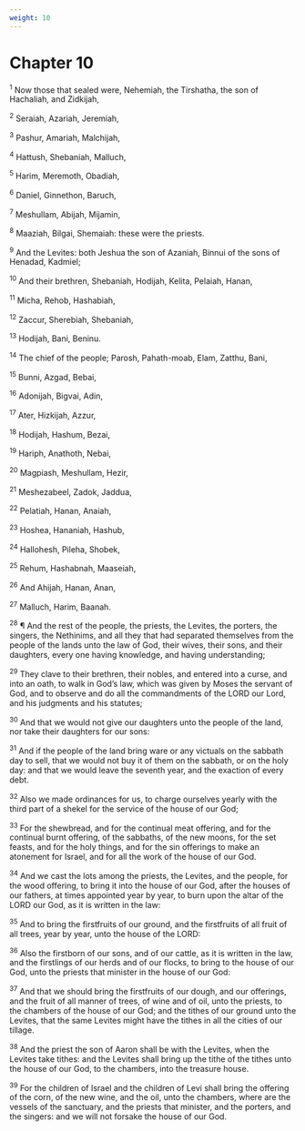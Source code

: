 ```yaml
---
weight: 10
---
```


# Chapter 10

<sup>1</sup> Now those that sealed were, Nehemiah, the Tirshatha, the son of Hachaliah, and Zidkijah, 

<sup>2</sup> Seraiah, Azariah, Jeremiah, 

<sup>3</sup> Pashur, Amariah, Malchijah, 

<sup>4</sup> Hattush, Shebaniah, Malluch, 

<sup>5</sup> Harim, Meremoth, Obadiah, 

<sup>6</sup> Daniel, Ginnethon, Baruch, 

<sup>7</sup> Meshullam, Abijah, Mijamin, 

<sup>8</sup> Maaziah, Bilgai, Shemaiah: these were the priests. 

<sup>9</sup> And the Levites: both Jeshua the son of Azaniah, Binnui of the sons of Henadad, Kadmiel; 

<sup>10</sup> And their brethren, Shebaniah, Hodijah, Kelita, Pelaiah, Hanan, 

<sup>11</sup> Micha, Rehob, Hashabiah, 

<sup>12</sup> Zaccur, Sherebiah, Shebaniah, 

<sup>13</sup> Hodijah, Bani, Beninu. 

<sup>14</sup> The chief of the people; Parosh, Pahath-moab, Elam, Zatthu, Bani, 

<sup>15</sup> Bunni, Azgad, Bebai, 

<sup>16</sup> Adonijah, Bigvai, Adin, 

<sup>17</sup> Ater, Hizkijah, Azzur, 

<sup>18</sup> Hodijah, Hashum, Bezai, 

<sup>19</sup> Hariph, Anathoth, Nebai, 

<sup>20</sup> Magpiash, Meshullam, Hezir, 

<sup>21</sup> Meshezabeel, Zadok, Jaddua, 

<sup>22</sup> Pelatiah, Hanan, Anaiah, 

<sup>23</sup> Hoshea, Hananiah, Hashub, 

<sup>24</sup> Hallohesh, Pileha, Shobek, 

<sup>25</sup> Rehum, Hashabnah, Maaseiah, 

<sup>26</sup> And Ahijah, Hanan, Anan, 

<sup>27</sup> Malluch, Harim, Baanah. 

<sup>28</sup> ¶ And the rest of the people, the priests, the Levites, the porters, the singers, the Nethinims, and all they that had separated themselves from the people of the lands unto the law of God, their wives, their sons, and their daughters, every one having knowledge, and having understanding; 

<sup>29</sup> They clave to their brethren, their nobles, and entered into a curse, and into an oath, to walk in God’s law, which was given by Moses the servant of God, and to observe and do all the commandments of the LORD our Lord, and his judgments and his statutes; 

<sup>30</sup> And that we would not give our daughters unto the people of the land, nor take their daughters for our sons: 

<sup>31</sup> And if the people of the land bring ware or any victuals on the sabbath day to sell, that we would not buy it of them on the sabbath, or on the holy day: and that we would leave the seventh year, and the exaction of every debt. 

<sup>32</sup> Also we made ordinances for us, to charge ourselves yearly with the third part of a shekel for the service of the house of our God; 

<sup>33</sup> For the shewbread, and for the continual meat offering, and for the continual burnt offering, of the sabbaths, of the new moons, for the set feasts, and for the holy things, and for the sin offerings to make an atonement for Israel, and for all the work of the house of our God. 

<sup>34</sup> And we cast the lots among the priests, the Levites, and the people, for the wood offering, to bring it into the house of our God, after the houses of our fathers, at times appointed year by year, to burn upon the altar of the LORD our God, as it is written in the law: 

<sup>35</sup> And to bring the firstfruits of our ground, and the firstfruits of all fruit of all trees, year by year, unto the house of the LORD: 

<sup>36</sup> Also the firstborn of our sons, and of our cattle, as it is written in the law, and the firstlings of our herds and of our flocks, to bring to the house of our God, unto the priests that minister in the house of our God: 

<sup>37</sup> And that we should bring the firstfruits of our dough, and our offerings, and the fruit of all manner of trees, of wine and of oil, unto the priests, to the chambers of the house of our God; and the tithes of our ground unto the Levites, that the same Levites might have the tithes in all the cities of our tillage. 

<sup>38</sup> And the priest the son of Aaron shall be with the Levites, when the Levites take tithes: and the Levites shall bring up the tithe of the tithes unto the house of our God, to the chambers, into the treasure house. 

<sup>39</sup> For the children of Israel and the children of Levi shall bring the offering of the corn, of the new wine, and the oil, unto the chambers, where are the vessels of the sanctuary, and the priests that minister, and the porters, and the singers: and we will not forsake the house of our God. 


